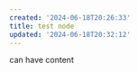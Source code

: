 ```yaml
---
created: '2024-06-18T20:26:33'
title: test node
updated: '2024-06-18T20:32:12'
---
```


can have content